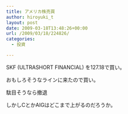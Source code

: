 ```yaml
---
title: アメリカ株売買
author: hiroyuki_t
layout: post
date: 2009-03-18T13:48:26+00:00
url: /2009/03/18/224826/
categories:
  - 投資

---
```

<div class="section">
  <p>
    SKF (ULTRASHORT FINANCIAL) を127.18で買い。
  </p>
  
  <p>
    おもしろそうなラインに来たので買い。
  </p>
  
  <p>
    駄目そうなら撤退
  </p>
  
  <p>
  </p>
  
  <p>
    しかしCとかAIGはどこまで上がるのだろうか。
  </p>
</div>